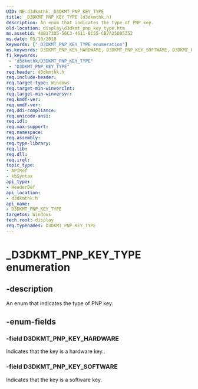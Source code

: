 ```yaml
---
UID: NE:d3dkmthk._D3DKMT_PNP_KEY_TYPE
title: _D3DKMT_PNP_KEY_TYPE (d3dkmthk.h)
description: An enum that indicates the type of PNP key.
old-location: display\d3dkmt_pnp_key_type.htm
ms.assetid: 48B173D5-56C3-4611-BC55-CB7A25D05352
ms.date: 05/10/2018
keywords: ["_D3DKMT_PNP_KEY_TYPE enumeration"]
ms.keywords: D3DKMT_PNP_KEY_HARDWARE, D3DKMT_PNP_KEY_SOFTWARE, D3DKMT_PNP_KEY_TYPE, D3DKMT_PNP_KEY_TYPE enumeration [Display Devices], _D3DKMT_PNP_KEY_TYPE, d3dkmthk/D3DKMT_PNP_KEY_HARDWARE, d3dkmthk/D3DKMT_PNP_KEY_SOFTWARE, d3dkmthk/D3DKMT_PNP_KEY_TYPE, display.d3dkmt_pnp_key_type
f1_keywords:
 - "d3dkmthk/D3DKMT_PNP_KEY_TYPE"
 - "D3DKMT_PNP_KEY_TYPE"
req.header: d3dkmthk.h
req.include-header: 
req.target-type: Windows
req.target-min-winverclnt: 
req.target-min-winversvr: 
req.kmdf-ver: 
req.umdf-ver: 
req.ddi-compliance: 
req.unicode-ansi: 
req.idl: 
req.max-support: 
req.namespace: 
req.assembly: 
req.type-library: 
req.lib: 
req.dll: 
req.irql: 
topic_type:
- APIRef
- kbSyntax
api_type:
- HeaderDef
api_location:
- d3dkmthk.h
api_name:
- D3DKMT_PNP_KEY_TYPE
targetos: Windows
tech.root: display
req.typenames: D3DKMT_PNP_KEY_TYPE
---
```


# _D3DKMT_PNP_KEY_TYPE enumeration


## -description


An enum that indicates the type of PNP key. 


## -enum-fields




### -field D3DKMT_PNP_KEY_HARDWARE

Indicates that the key is a hardware key..


### -field D3DKMT_PNP_KEY_SOFTWARE

Indicates that the key is a software key.

